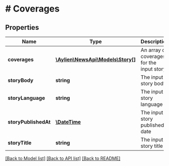 # # Coverages

## Properties

Name | Type | Description | Notes
------------ | ------------- | ------------- | -------------
**coverages** | [**\Aylien\NewsApi\Models\Story[]**](Story.md) | An array of coverages for the input story | [optional] 
**storyBody** | **string** | The input story body | [optional] 
**storyLanguage** | **string** | The input story language | [optional] 
**storyPublishedAt** | [**\DateTime**](\DateTime.md) | The input story published date | [optional] 
**storyTitle** | **string** | The input story title | [optional] 

[[Back to Model list]](../../README.md#documentation-for-models) [[Back to API list]](../../README.md#documentation-for-api-endpoints) [[Back to README]](../../README.md)


